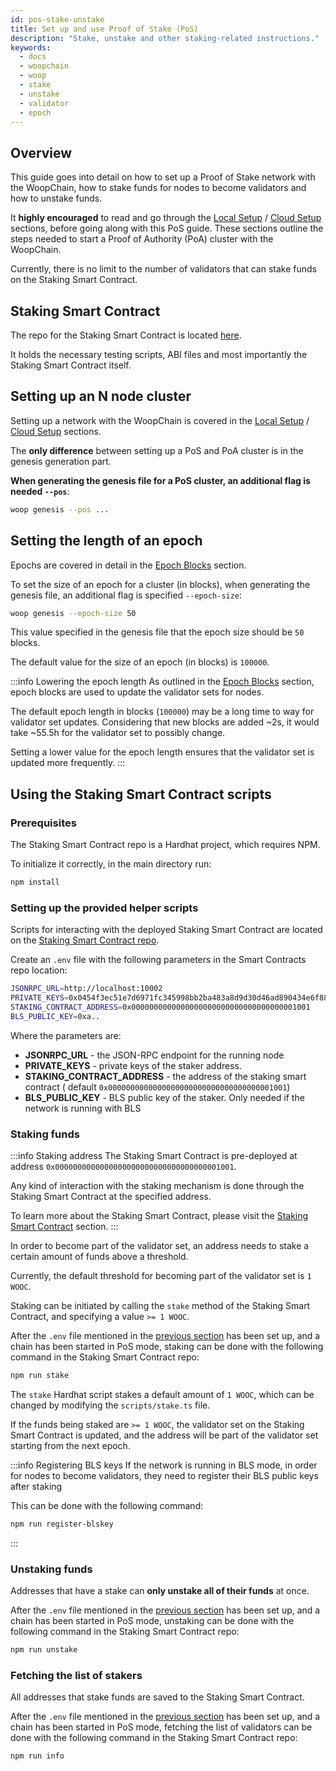 ```yaml
---
id: pos-stake-unstake
title: Set up and use Proof of Stake (PoS)
description: "Stake, unstake and other staking-related instructions."
keywords:
  - docs
  - woopchain
  - woop
  - stake
  - unstake
  - validator
  - epoch
---
```


## Overview

This guide goes into detail on how to set up a Proof of Stake network with the WoopChain, how to stake funds for nodes
to become validators and how to unstake funds.

It **highly encouraged** to read and go through
the [Local Setup](/docs/woop/get-started/set-up-ibft-locally)
/ [Cloud Setup](/docs/woop/get-started/set-up-ibft-on-the-cloud) sections, before going along
with this PoS guide. These sections outline the steps needed to start a Proof of Authority (PoA) cluster with the
WoopChain.

Currently, there is no limit to the number of validators that can stake funds on the Staking Smart Contract.

## Staking Smart Contract

The repo for the Staking Smart Contract is located [here](https://github.com/Woop-Chain/staking-contracts).

It holds the necessary testing scripts, ABI files and most importantly the Staking Smart Contract itself.

## Setting up an N node cluster

Setting up a network with the WoopChain is covered in
the [Local Setup](/docs/woop/get-started/set-up-ibft-locally)
/ [Cloud Setup](/docs/woop/get-started/set-up-ibft-on-the-cloud) sections.

The **only difference** between setting up a PoS and PoA cluster is in the genesis generation part.

**When generating the genesis file for a PoS cluster, an additional flag is needed `--pos`**:

```bash
woop genesis --pos ...
```

## Setting the length of an epoch

Epochs are covered in detail in the [Epoch Blocks](/docs/woop/consensus/pos-concepts#epoch-blocks) section.

To set the size of an epoch for a cluster (in blocks), when generating the genesis file, an additional flag is
specified `--epoch-size`:

```bash
woop genesis --epoch-size 50
```

This value specified in the genesis file that the epoch size should be `50` blocks.

The default value for the size of an epoch (in blocks) is `100000`.

:::info Lowering the epoch length 
As outlined in the [Epoch Blocks](/docs/woop/consensus/pos-concepts#epoch-blocks) section,
epoch blocks are used to update the validator sets for nodes.

The default epoch length in blocks (`100000`) may be a long time to way for validator set updates. Considering that new
blocks are added ~2s, it would take ~55.5h for the validator set to possibly change.

Setting a lower value for the epoch length ensures that the validator set is updated more frequently.
:::

## Using the Staking Smart Contract scripts

### Prerequisites

The Staking Smart Contract repo is a Hardhat project, which requires NPM.

To initialize it correctly, in the main directory run:

```bash
npm install
````

### Setting up the provided helper scripts

Scripts for interacting with the deployed Staking Smart Contract are located on
the [Staking Smart Contract repo](https://github.com/Woop-Chain/staking-contracts).

Create an `.env` file with the following parameters in the Smart Contracts repo location:

```bash
JSONRPC_URL=http://localhost:10002
PRIVATE_KEYS=0x0454f3ec51e7d6971fc345998bb2ba483a8d9d30d46ad890434e6f88ecb97544
STAKING_CONTRACT_ADDRESS=0x0000000000000000000000000000000000001001
BLS_PUBLIC_KEY=0xa..
```

Where the parameters are:

* **JSONRPC_URL** - the JSON-RPC endpoint for the running node
* **PRIVATE_KEYS** - private keys of the staker address.
* **STAKING_CONTRACT_ADDRESS** - the address of the staking smart contract (
  default `0x0000000000000000000000000000000000001001`)
* **BLS_PUBLIC_KEY** - BLS public key of the staker. Only needed if the network is running with BLS

### Staking funds

:::info Staking address 
The Staking Smart Contract is pre-deployed at
address `0x0000000000000000000000000000000000001001`.

Any kind of interaction with the staking mechanism is done through the Staking Smart Contract at the specified address.

To learn more about the Staking Smart Contract, please visit
the [Staking Smart Contract](/docs/woop/consensus/pos-concepts#contract-pre-deployment)
section.
:::

In order to become part of the validator set, an address needs to stake a certain amount of funds above a threshold.

Currently, the default threshold for becoming part of the validator set is `1 WOOC`.

Staking can be initiated by calling the `stake` method of the Staking Smart Contract, and specifying a value `>= 1 WOOC`.

After the `.env` file mentioned in
the [previous section](/docs/woop/consensus/pos-stake-unstake#setting-up-the-provided-helper-scripts) has been set up, and a
chain has been started in PoS mode, staking can be done with the following command in the Staking Smart Contract repo:

```bash
npm run stake
```

The `stake` Hardhat script stakes a default amount of `1 WOOC`, which can be changed by modifying the `scripts/stake.ts`
file.

If the funds being staked are `>= 1 WOOC`, the validator set on the Staking Smart Contract is updated, and the address
will be part of the validator set starting from the next epoch.

:::info Registering BLS keys
If the network is running in BLS mode, in order for nodes to become validators, they need to register their BLS public keys after staking

This can be done with the following command:

```bash
npm run register-blskey
```
:::

### Unstaking funds

Addresses that have a stake can **only unstake all of their funds** at once.

After the `.env` file mentioned in
the [previous section](/docs/woop/consensus/pos-stake-unstake#setting-up-the-provided-helper-scripts)
has been set up, and a chain has been started in PoS mode, unstaking can be done with the following command in the
Staking Smart Contract repo:

```bash
npm run unstake
```

### Fetching the list of stakers

All addresses that stake funds are saved to the Staking Smart Contract.

After the `.env` file mentioned in
the [previous section](/docs/woop/consensus/pos-stake-unstake#setting-up-the-provided-helper-scripts)
has been set up, and a chain has been started in PoS mode, fetching the list of validators can be done with the
following command in the Staking Smart Contract repo:

```bash
npm run info
```
